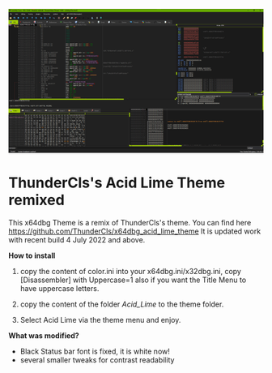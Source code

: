 ![ThunderCls's Acid Lime Theme remixed](https://github.com/ScyllaHide/X64dbg_Acid_Lime_Theme_Remixed/blob/master/Screen_small.png)
# ThunderCls's Acid Lime Theme remixed

This x64dbg Theme is a remix of ThunderCls's theme. You can find here https://github.com/ThunderCls/x64dbg_acid_lime_theme
It is updated work with recent build 4 July 2022 and above.

**How to install**

1. copy the content of color.ini into your x64dbg.ini/x32dbg.ini, copy 
[Disassembler] with Uppercase=1 also if you want the Title Menu to have uppercase letters.

2. copy the content of the folder *Acid_Lime* to the theme folder.

3. Select Acid Lime via the theme menu and enjoy.

**What was modified?**

- Black Status bar font is fixed, it is white now!
- several smaller tweaks for contrast readability